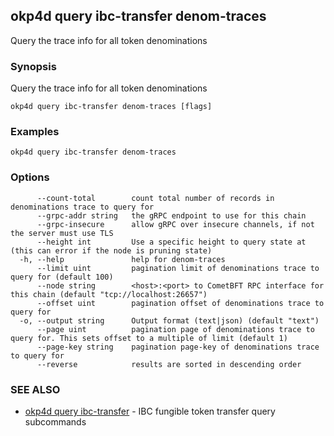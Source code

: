 ## okp4d query ibc-transfer denom-traces

Query the trace info for all token denominations

### Synopsis

Query the trace info for all token denominations

```
okp4d query ibc-transfer denom-traces [flags]
```

### Examples

```
okp4d query ibc-transfer denom-traces
```

### Options

```
      --count-total        count total number of records in denominations trace to query for
      --grpc-addr string   the gRPC endpoint to use for this chain
      --grpc-insecure      allow gRPC over insecure channels, if not the server must use TLS
      --height int         Use a specific height to query state at (this can error if the node is pruning state)
  -h, --help               help for denom-traces
      --limit uint         pagination limit of denominations trace to query for (default 100)
      --node string        <host>:<port> to CometBFT RPC interface for this chain (default "tcp://localhost:26657")
      --offset uint        pagination offset of denominations trace to query for
  -o, --output string      Output format (text|json) (default "text")
      --page uint          pagination page of denominations trace to query for. This sets offset to a multiple of limit (default 1)
      --page-key string    pagination page-key of denominations trace to query for
      --reverse            results are sorted in descending order
```

### SEE ALSO

* [okp4d query ibc-transfer](okp4d_query_ibc-transfer.md)	 - IBC fungible token transfer query subcommands
